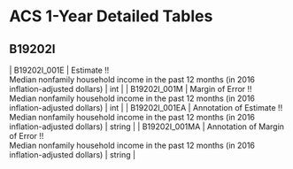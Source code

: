# ACS 1-Year Detailed Tables

## B19202I

| B19202I_001E | Estimate !!<br>Median nonfamily household income in the past 12 months (in 2016 inflation-adjusted dollars) | int |
| B19202I_001M | Margin of Error !!<br>Median nonfamily household income in the past 12 months (in 2016 inflation-adjusted dollars) | int |
| B19202I_001EA | Annotation of Estimate !!<br>Median nonfamily household income in the past 12 months (in 2016 inflation-adjusted dollars) | string |
| B19202I_001MA | Annotation of Margin of Error !!<br>Median nonfamily household income in the past 12 months (in 2016 inflation-adjusted dollars) | string |

